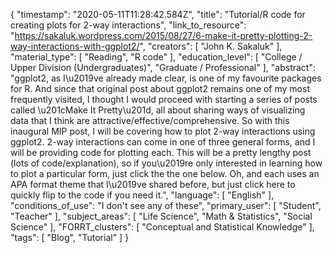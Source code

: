 {
    "timestamp": "2020-05-11T11:28:42.584Z",
    "title": "Tutorial/R code for creating plots for 2-way interactions",
    "link_to_resource": "https://sakaluk.wordpress.com/2015/08/27/6-make-it-pretty-plotting-2-way-interactions-with-ggplot2/",
    "creators": [
        "John K. Sakaluk"
    ],
    "material_type": [
        "Reading",
        "R code"
    ],
    "education_level": [
        "College / Upper Division (Undergraduates)",
        "Graduate / Professional"
    ],
    "abstract": "ggplot2, as I\u2019ve already made clear, is one of my favourite packages for R. And since that original post about ggplot2 remains one of my most frequently visited, I thought I would proceed with starting a series of posts called \u201cMake It Pretty\u201d, all about sharing ways of visualizing data that I think are attractive/effective/comprehensive. So with this inaugural MIP post, I will be covering how to plot 2-way interactions using ggplot2. 2-way interactions can come in one of three general forms, and I will be providing code for plotting each. This will be a pretty lengthy post (lots of code/explanation), so if you\u2019re only interested in learning how to plot a particular form, just click the the one below. Oh, and each uses an APA format theme that I\u2019ve shared before, but just click here to quickly flip to the code if you need it.",
    "language": [
        "English"
    ],
    "conditions_of_use": "I don't see any of these",
    "primary_user": [
        "Student",
        "Teacher"
    ],
    "subject_areas": [
        "Life Science",
        "Math & Statistics",
        "Social Science"
    ],
    "FORRT_clusters": [
        "Conceptual and Statistical Knowledge"
    ],
    "tags": [
        "Blog",
        "Tutorial"
    ]
}